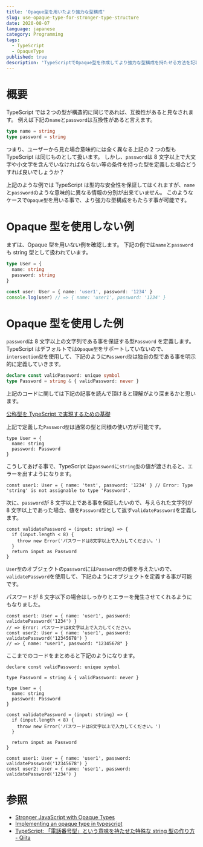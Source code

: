 ```yaml
---
title: 'Opaque型を用いたより強力な型構成'
slug: use-opaque-type-for-stronger-type-structure
date: 2020-08-07
language: japanese
category: Programming
tags:
  - TypeScript
  - OpaqueType
published: true
description: 'TypeScriptでOpaque型を作成してより強力な型構成を持たせる方法を記事にしました。'
---
```


# 概要

TypeScript では２つの型が構造的に同じであれば、互換性があると見なされます。
例えば下記の`name`と`password`は互換性があると言えます。

```ts
type name = string
type password = string
```

つまり、ユーザーから見た場合意味的には全く異なる上記の 2 つの型も TypeScript は同じものとして扱います。
しかし、`password`は 8 文字以上で大文字や小文字を含んでいなければならない等の条件を持った型を定義した場合どうすれば良いでしょうか？

上記のような例では TypeScript は型的な安全性を保証してはくれますが、`name`と`password`のような意味的に異なる情報の分別が出来ていません。
このようなケースで`Opaque型`を用いる事で、より強力な型構成をもたらす事が可能です。

# Opaque 型を使用しない例

まずは、Opaque 型を用いない例を確認します。
下記の例では`name`と`password`も string 型として扱われています。

```ts
type User = {
  name: string
  password: string
}

const user: User = { name: 'user1', password: '1234' }
console.log(user) // => { name: 'user1', password: '1234' }
```

# Opaque 型を使用した例

`password`は 8 文字以上の文字列である事を保証する型`Password` を定義します。
TypeScript はデフォルトでは`Opaque型`をサポートしていないので、`intersection型`を使用して、下記のように`Password型`は独自の型である事を明示的に定義していきます。

```ts
declare const validPassword: unique symbol
type Password = string & { validPassword: never }
```

上記のコードに関しては下記の記事を読んで頂けると理解がより深まるかと思います。

[公称型を TypeScript で実現するための基礎](https://qiita.com/suin/items/ae9ed911ebab48c98835)

上記で定義した`Password型`は通常の型と同様の使い方が可能です。

```tsx
type User = {
  name: string
  password: Password
}
```

こうしてあげる事で、TypeScript は`password`に`string型`の値が渡されると、エラーを出すようになります。

```tsx
const user1: User = { name: 'test', password: '1234' } // Error: Type 'string' is not assignable to type 'Password'.
```

次に、`password`が 8 文字以上である事を保証したいので、与えられた文字列が 8 文字以上であった場合、値を`Password型`として返す`validatePassword`を定義します。

```tsx
const validatePassword = (input: string) => {
  if (input.length < 8) {
    throw new Error('パスワードは8文字以上で入力してください。')
  }
  return input as Password
}
```

`User型`のオブジェクトの`password`には`Password型`の値を与えたいので、`validatePassword`を使用して、下記のようにオブジェクトを定義する事が可能です。

パスワードが 8 文字以下の場合はしっかりとエラーを発生させてくれるようにもなりました。

```tsx
const user1: User = { name: 'user1', password: validatePassword('1234') }
// => Error: パスワードは8文字以上で入力してください。
const user2: User = { name: 'user1', password: validatePassword('12345678') }
// => { name: "user1", password: "12345678" }
```

ここまでのコードをまとめると下記のようになります。

```tsx
declare const validPassword: unique symbol

type Password = string & { validPassword: never }

type User = {
  name: string
  password: Password
}

const validatePassword = (input: string) => {
  if (input.length < 8) {
    throw new Error('パスワードは8文字以上で入力してください。')
  }

  return input as Password
}

const user1: User = { name: 'user1', password: validatePassword('12345678') }
const user2: User = { name: 'user1', password: validatePassword('1234') }
```

# 参照

- [Stronger JavaScript with Opaque Types](https://codemix.com/opaque-types-in-javascript#:~:text=TypeScript%20does%20not%20have%20built,number)
- [Implementing an opaque type in typescript](https://evertpot.com/opaque-ts-types/)
- [TypeScript: 「電話番号型」という意味を持たせた特殊な string 型の作り方 - Qiita](https://qiita.com/suin/items/421ae4bf99d333ccfe0d)

